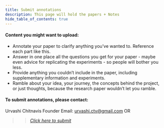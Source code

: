 ```yaml
---
title: Submit annotations
description: This page will hold the papers + Notes
hide_table_of_contents: true
---
```


#### Content you might want to upload:

* Annotate your paper to clarify anything you’ve wanted to. Reference each part like this.  
* Answer in one place all the questions you get for your paper - maybe even advice for replicating the experiments - so people will bother you less.  
* Provide anything you couldn’t include in the paper, including supplementary information and experiments.  
* Ramble about your idea, your journey, the concepts behind the project, or just thoughts, because the research paper wouldn’t let you ramble.  
  
#### To submit annotations, please contact:
Urvashi Chitnavis
Founder
Email: urvashi.ctv@gmail.com
OR
>>  [*Click here to submit*](mailto:urvashi.ctv@gmail.com)
